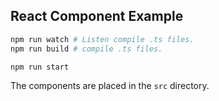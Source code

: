 React Component Example
---

```bash
npm run watch # Listen compile .ts files.
npm run build # compile .ts files.

npm run start
```

The components are placed in the `src` directory.